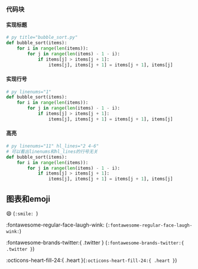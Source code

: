 ### 代码块
#### 实现标题

``` py title="bubble_sort.py"
# py title="bubble_sort.py"
def bubble_sort(items):
    for i in range(len(items)):
        for j in range(len(items) - 1 - i):
            if items[j] > items[j + 1]:
                items[j], items[j + 1] = items[j + 1], items[j]
```

#### 实现行号

``` py linenums="1"
# py linenums="1"
def bubble_sort(items):
    for i in range(len(items)):
        for j in range(len(items) - 1 - i):
            if items[j] > items[j + 1]:
                items[j], items[j + 1] = items[j + 1], items[j]
```

#### 高亮

``` py linenums="11" hl_lines="2 4-6"
# py linenums="11" hl_lines="2 4-6"
# 可以看出linenums和hl_lines的行号无关
def bubble_sort(items):
    for i in range(len(items)):
        for j in range(len(items) - 1 - i):
            if items[j] > items[j + 1]:
                items[j], items[j + 1] = items[j + 1], items[j]
```

## 图表和emoji

:smile: (`:smile: `)

:fontawesome-regular-face-laugh-wink: (`:fontawesome-regular-face-laugh-wink:`)

:fontawesome-brands-twitter:{ .twitter } (`:fontawesome-brands-twitter:{ .twitter }`)

:octicons-heart-fill-24:{ .heart }(`:octicons-heart-fill-24:{ .heart }`)
